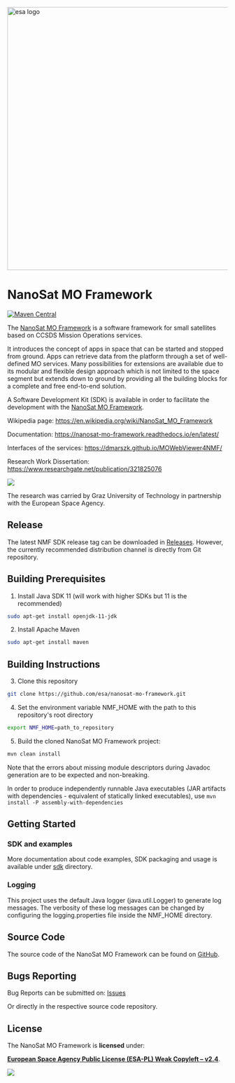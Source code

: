 <p align="left">
  <a href="https://github.com/esa/mo-services-java">
      <img src="https://nanosat-mo-framework.github.io/img/NMF_logo_1124_63.png" alt="esa logo" title="esa" width="600"/>
  </a>
</p>

NanoSat MO Framework
========================

[![Maven Central](https://maven-badges.herokuapp.com/maven-central/int.esa.nmf/parent/badge.svg)](https://maven-badges.herokuapp.com/maven-central/int.esa.nmf/parent)

The [NanoSat MO Framework] is a software framework for small satellites based on CCSDS Mission Operations services.

It introduces the concept of apps in space that can be started and stopped from ground. Apps can retrieve data from the platform through a set of well-defined MO services. Many possibilities for extensions are available due to its modular and flexible design approach which is not limited to the space segment but extends down to ground by providing all the building blocks for a complete and free end-to-end solution.

A Software Development Kit (SDK) is available in order to facilitate the development with the [NanoSat MO Framework].

Wikipedia page: https://en.wikipedia.org/wiki/NanoSat_MO_Framework

Documentation: https://nanosat-mo-framework.readthedocs.io/en/latest/

Interfaces of the services: https://dmarszk.github.io/MOWebViewer4NMF/

Research Work Dissertation: https://www.researchgate.net/publication/321825076

[![][ESAImage]][website]

The research was carried by Graz University of Technology in partnership with the European Space Agency.

## Release
The latest NMF SDK release tag can be downloaded in [Releases]. However, the currently recommended distribution channel is directly from Git repository.

## Building Prerequisites

1. Install Java SDK 11 (will work with higher SDKs but 11 is the recommended)
```bash
sudo apt-get install openjdk-11-jdk
```
2. Install Apache Maven
```bash
sudo apt-get install maven
```

## Building Instructions

3. Clone this repository
```bash
git clone https://github.com/esa/nanosat-mo-framework.git
```

4. Set the environment variable NMF\_HOME with the path to this repository's root directory
```bash
export NMF_HOME=path_to_repository
```

5. Build the cloned NanoSat MO Framework project:
```bash
mvn clean install
```

Note that the errors about missing module descriptors during Javadoc generation are to be expected and non-breaking.

In order to produce independently runnable Java executables (JAR artifacts with dependencies - equivalent of statically linked executables), use `mvn install -P assembly-with-dependencies`

## Getting Started

### SDK and examples

More documentation about code examples, SDK packaging and usage is available under [sdk](sdk) directory.

### Logging

This project uses the default Java logger (java.util.Logger) to generate log messages. The verbosity of these log messages can be changed by configuring the logging.properties file inside the NMF\_HOME directory.

## Source Code

The source code of the NanoSat MO Framework can be found on [GitHub].

## Bugs Reporting

Bug Reports can be submitted on: [Issues]

Or directly in the respective source code repository.

## License

The NanoSat MO Framework is **licensed** under:

**[European Space Agency Public License (ESA-PL) Weak Copyleft – v2.4]**.

[![][ESAImage]][website]

[ESAImage]: http://www.esa.int/esalogo/images/logotype/img_colorlogo_darkblue.gif
[European Space Agency Public License (ESA-PL) Weak Copyleft – v2.4]: https://github.com/esa/nanosat-mo-framework/blob/master/LICENCE.md
[GitHub]: https://github.com/esa/nanosat-mo-framework
[Releases]: https://github.com/esa/nanosat-mo-framework/releases
[Issues]: https://gitlab.com/esa/NMF/nmf-issues/-/issues
[website]: http://www.esa.int/
[NanoSat MO Framework]: https://nanosat-mo-framework.github.io/
